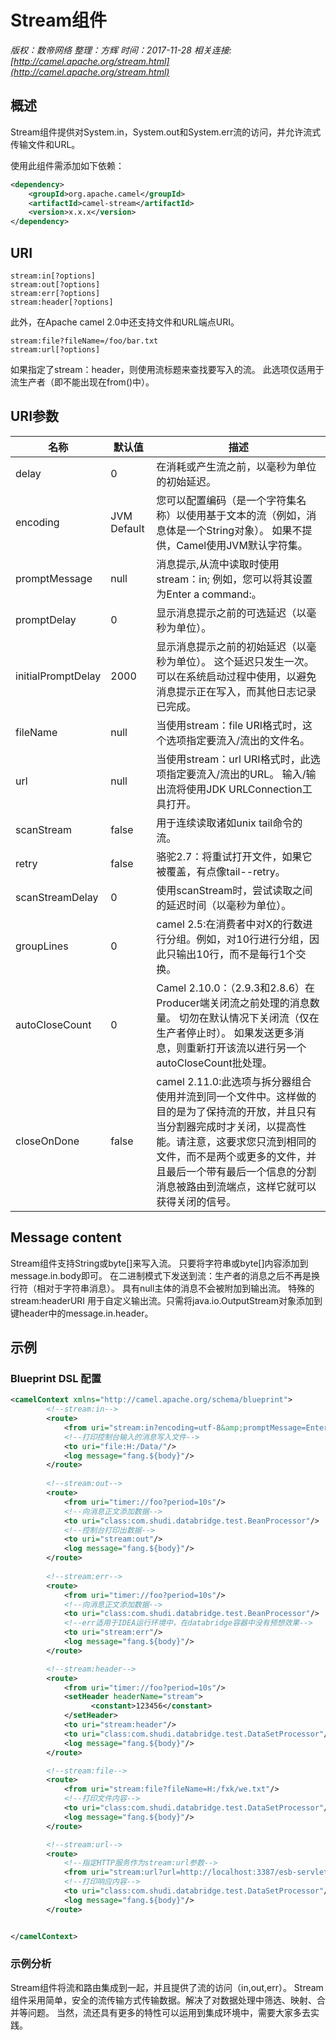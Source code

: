 # Stream组件

*版权：数帝网络*
*整理：方辉*
*时间：2017-11-28*
*相关连接:[http://camel.apache.org/stream.html](http://camel.apache.org/stream.html)*

## 概述

Stream组件提供对System.in，System.out和System.err流的访问，并允许流式传输文件和URL。

使用此组件需添加如下依赖：
```xml
<dependency>
    <groupId>org.apache.camel</groupId>
    <artifactId>camel-stream</artifactId>
    <version>x.x.x</version>
</dependency>
```

## URI

```
stream:in[?options] 
stream:out[?options]
stream:err[?options] 
stream:header[?options] 
```

此外，在Apache camel 2.0中还支持文件和URL端点URI。

```
stream:file?fileName=/foo/bar.txt
stream:url[?options] 
```

如果指定了stream：header，则使用流标题来查找要写入的流。 此选项仅适用于流生产者（即不能出现在from()中）。

## URI参数

名称|默认值|描述
----|----|----
delay|0|在消耗或产生流之前，以毫秒为单位的初始延迟。
encoding|JVM Default|您可以配置编码（是一个字符集名称）以使用基于文本的流（例如，消息体是一个String对象）。 如果不提供，Camel使用JVM默认字符集。
promptMessage|null|消息提示,从流中读取时使用stream：in; 例如，您可以将其设置为Enter a command:。
promptDelay|0|显示消息提示之前的可选延迟（以毫秒为单位）。
initialPromptDelay|2000|显示消息提示之前的初始延迟（以毫秒为单位）。 这个延迟只发生一次。 可以在系统启动过程中使用，以避免消息提示正在写入，而其他日志记录已完成。
fileName|null|当使用stream：file URI格式时，这个选项指定要流入/流出的文件名。
url|null|当使用stream：url URI格式时，此选项指定要流入/流出的URL。 输入/输出流将使用JDK URLConnection工具打开。
scanStream|false|用于连续读取诸如unix tail命令的流。
retry|false|骆驼2.7：将重试打开文件，如果它被覆盖，有点像tail--retry。
scanStreamDelay|0|使用scanStream时，尝试读取之间的延迟时间（以毫秒为单位）。
groupLines|0|camel 2.5:在消费者中对X的行数进行分组。例如，对10行进行分组，因此只输出10行，而不是每行1个交换。
autoCloseCount|0|Camel 2.10.0：（2.9.3和2.8.6）在Producer端关闭流之前处理的消息数量。 切勿在默认情况下关闭流（仅在生产者停止时）。 如果发送更多消息，则重新打开该流以进行另一个autoCloseCount批处理。
closeOnDone|false|camel 2.11.0:此选项与拆分器组合使用并流到同一个文件中。这样做的目的是为了保持流的开放，并且只有当分割器完成时才关闭，以提高性能。请注意，这要求您只流到相同的文件，而不是两个或更多的文件，并且最后一个带有最后一个信息的分割消息被路由到流端点，这样它就可以获得关闭的信号。

## Message content

Stream组件支持String或byte[]来写入流。 只要将字符串或byte[]内容添加到message.in.body即可。 在二进制模式下发送到流：生产者的消息之后不再是换行符（相对于字符串消息）。 具有null主体的消息不会被附加到输出流。
特殊的stream:headerURI 用于自定义输出流。只需将java.io.OutputStream对象添加到键header中的message.in.header。

## 示例

### Blueprint DSL 配置

```xml
<camelContext xmlns="http://camel.apache.org/schema/blueprint"> 
	    <!--stream:in-->
	    <route>
            <from uri="stream:in?encoding=utf-8&amp;promptMessage=Enter a command:"/>
            <!--打印控制台输入的消息写入文件-->  	
			<to uri="file:H:/Data/"/>
			<log message="fang.${body}"/>
	    </route> 
 
		<!--stream:out-->
        <route>
            <from uri="timer://foo?period=10s"/>
            <!--向消息正文添加数据-->  	
			<to uri="class:com.shudi.databridge.test.BeanProcessor"/>
            <!--控制台打印出数据-->
            <to uri="stream:out"/>
			<log message="fang.${body}"/>
	    </route> 
		
        <!--stream:err-->
        <route>
            <from uri="timer://foo?period=10s"/>
            <!--向消息正文添加数据-->  	
			<to uri="class:com.shudi.databridge.test.BeanProcessor"/>
            <!--err适用于IDEA运行环境中，在databridge容器中没有预想效果-->
            <to uri="stream:err"/>
			<log message="fang.${body}"/>
	    </route> 

        <!--stream:header-->
        <route>
            <from uri="timer://foo?period=10s"/>
           	<setHeader headerName="stream">
                  <constant>123456</constant>
            </setHeader>
            <to uri="stream:header"/>
			<to uri="class:com.shudi.databridge.test.DataSetProcessor"/>
			<log message="fang.${body}"/>
	    </route> 

        <!--stream:file-->
        <route>
            <from uri="stream:file?fileName=H:/fxk/we.txt"/> 
            <!--打印文件内容--> 	
			<to uri="class:com.shudi.databridge.test.DataSetProcessor"/>		
			<log message="fang.${body}"/>
	    </route>

        <!--stream:url-->
        <route>
            <!--指定HTTP服务作为stream:url参数-->
            <from uri="stream:url?url=http://localhost:3387/esb-servlet-rest-blueprint/rest/user/123"/> 
            <!--打印响应内容--> 	
			<to uri="class:com.shudi.databridge.test.DataSetProcessor"/>		
			<log message="fang.${body}"/>
	    </route>


</camelContext>	
```

### 示例分析

Stream组件将流和路由集成到一起，并且提供了流的访问（in,out,err）。
Stream组件采用简单，安全的流传输方式传输数据。解决了对数据处理中筛选、映射、合并等问题。
当然，流还具有更多的特性可以运用到集成环境中，需要大家多去实践。








